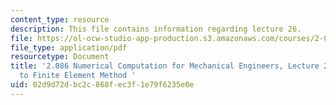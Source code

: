 ```yaml
---
content_type: resource
description: This file contains information regarding lecture 26.
file: https://ol-ocw-studio-app-production.s3.amazonaws.com/courses/2-086-numerical-computation-for-mechanical-engineers-spring-2013/02d9d72dbc2c868fec3f1e79f6235e0e_MIT2_086S13_lecture26.pdf
file_type: application/pdf
resourcetype: Document
title: '2.086 Numerical Computation for Mechanical Engineers, Lecture 26: Introduction
  to Finite Element Method '
uid: 02d9d72d-bc2c-868f-ec3f-1e79f6235e0e
---
```

